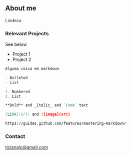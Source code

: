 ## About me

Lindeza

### Relevant Projects

See below 
- Project 1
- Project 2

```markdown
Alguma coisa em markdown

- Bulleted
- List

1. Numbered
2. List

**Bold** and _Italic_ and `Code` text

[Link](url) and ![Image](src)

https://guides.github.com/features/mastering-markdown/
```

### Contact

ticianalc@gmail.com
